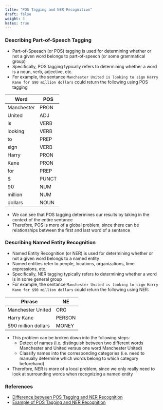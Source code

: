 ```yaml
---
title: "POS Tagging and NER Recognition"
draft: false
weight: 3
katex: true
---
```


### Describing Part-of-Speech Tagging
- Part-of-Speeach (or POS) tagging is used for determining whether or not a given word belongs to part-of-speech (or some grammatical group)
- Specifically, POS tagging typically refers to determining whether a word is a noun, verb, adjective, etc.
- For example, the sentance `Manchester United is looking to sign Harry Kane for $90 million dollars` could return the following using POS tagging

| Word       | POS   |
| ---------- | ----- |
| Manchester | PRON  |
| United     | ADJ   |
| is         | VERB  |
| looking    | VERB  |
| to         | PREP  |
| sign       | VERB  |
| Harry      | PRON  |
| Kane       | PRON  |
| for        | PREP  |
| $          | PUNCT |
| 90         | NUM   |
| million    | NUM   |
| dollars    | NOUN  |

- We can see that POS tagging determines our results by taking in the context of the entire sentance
- Therefore, POS is more of a global problem, since there can be relationships between the first and last word of a sentance

### Describing Named Entity Recognition
- Named Entity Recognition (or NER) is used for determining whether or not a given word belongs to a named entity
- Named entities refer to people, locations, organizations, time expressions, etc.
- Specifically, NER tagging typically refers to determining whether a word is in some general group
- For example, the sentance `Manchester United is looking to sign Harry Kane for $90 million dollars` could return the following using NER:

| Phrase              | NE     |
| ------------------- |------- |
| Manchester United   | ORG    |
| Harry Kane          | PERSON |
| $90 million dollars | MONEY  |

- This problem can be broken down into the following steps:
	- Detect of names (i.e. distinguish between two different words Manchester and United versus one word Manchester United)
	- Classify names into the corresponding categories (i.e. need to manually determine which words belong to which category beforehand)
- Therefore, NER is more of a local problem, since we only really need to look at surrounding words when recognizing a named entity

### References
- [Difference between POS Tagging and NER Recognition](https://www.quora.com/What-is-the-difference-between-POS-Tag-and-Named-Entity-Recognition)
- [Example of POS Tagging and NER Recognition](https://stackabuse.com/python-for-nlp-parts-of-speech-tagging-and-named-entity-recognition/)
